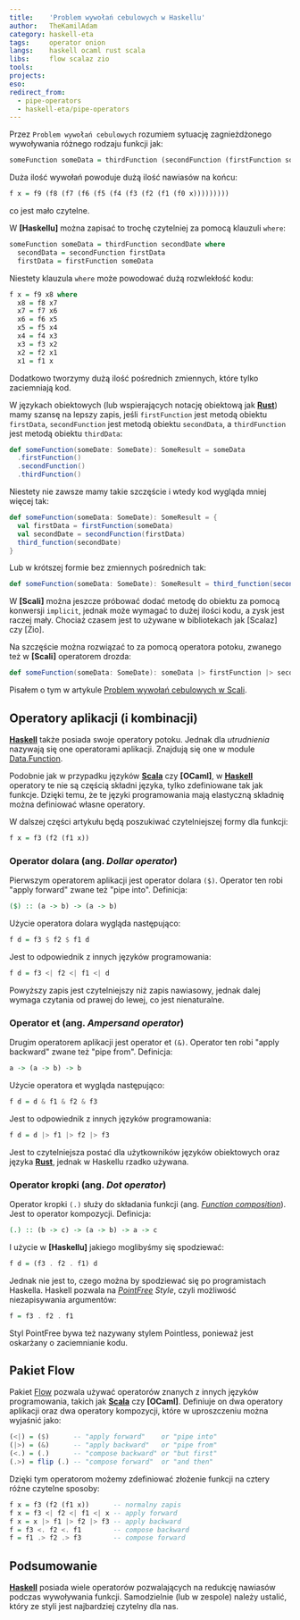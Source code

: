 ```yaml
---
title:    'Problem wywołań cebulowych w Haskellu'
author:   TheKamilAdam
category: haskell-eta
tags:     operator onion
langs:    haskell ocaml rust scala
libs:     flow scalaz zio
tools:
projects:
eso:
redirect_from:
  - pipe-operators
  - haskell-eta/pipe-operators
---
```


Przez `Problem wywołań cebulowych` rozumiem sytuację zagnieżdżonego wywoływania różnego rodzaju funkcji jak:
```haskell
someFunction someData = thirdFunction (secondFunction (firstFunction someData))
```

Duża ilość wywołań powoduje dużą ilość nawiasów na końcu:
```haskell
f x = f9 (f8 (f7 (f6 (f5 (f4 (f3 (f2 (f1 (f0 x)))))))))
```
co jest mało czytelne.

W **[Haskellu]** można zapisać to trochę czytelniej za pomocą klauzuli `where`:
```haskell
someFunction someData = thirdFunction secondDate where 
  secondData = secondFunction firstData
  firstData = firstFunction someData
```

Niestety klauzula `where` może powodować dużą rozwlekłość kodu:
```haskell
f x = f9 x8 where 
  x8 = f8 x7
  x7 = f7 x6
  x6 = f6 x5
  x5 = f5 x4
  x4 = f4 x3
  x3 = f3 x2
  x2 = f2 x1
  x1 = f1 x
```
Dodatkowo tworzymy dużą ilość pośrednich zmiennych,
które tylko zaciemniają kod.

W językach obiektowych (lub wspierających notację obiektową jak **[Rust]**) mamy szansę na lepszy zapis,
jeśli `firstFunction` jest metodą obiektu `firstData`,
`secondFunction` jest metodą obiektu `secondData`,
a `thirdFunction` jest metodą obiektu `thirdData`:
```scala
def someFunction(someDate: SomeDate): SomeResult = someData
  .firstFunction()
  .secondFunction()
  .thirdFunction()
```

Niestety nie zawsze mamy takie szczęście i wtedy kod wygląda mniej więcej tak:
```scala
def someFunction(someData: SomeDate): SomeResult = {
  val firstData = firstFunction(someData)
  val secondDate = secondFunction(firstData)
  third_function(secondDate)
}
```

Lub w krótszej formie bez zmiennych pośrednich tak:
```scala
def someFunction(someData: SomeDate): SomeResult = third_function(secondFunction(firstData(someData)))
```

W **[Scali]** można jeszcze próbować dodać metodę do obiektu za pomocą konwersji `implicit`,
jednak może wymagać to dużej ilości kodu,
a zysk jest raczej mały.
Chociaż czasem jest to używane w bibliotekach jak [Scalaz] czy [Zio].

Na szczęście można rozwiązać to za pomocą operatora potoku,
zwanego też w **[Scali]** operatorem drozda:
```scala
def someFunction(someData: SomeDate): someData |> firstFunction |> secondFunction |> thirdFunction
```
Pisałem o tym w artykule [Problem wywołań cebulowych w Scali](scalapipe).

## Operatory aplikacji (i kombinacji)

**[Haskell]** także posiada swoje operatory potoku.
Jednak dla *utrudnienia* nazywają się one operatorami aplikacji.
Znajdują się one w module [Data.Function](https://hackage.haskell.org/package/base-4.14.0.0/docs/Data-Function.html).

Podobnie jak w przypadku języków **[Scala]** czy **[OCaml]**,
w **[Haskell]** operatory te nie są częścią składni języka,
tylko zdefiniowane tak jak funkcje.
Dzięki temu,
że te języki programowania mają elastyczną składnię można definiować własne operatory.

W dalszej części artykułu będą poszukiwać czytelniejszej formy dla funkcji:
```haskell
f x = f3 (f2 (f1 x))
```

### Operator dolara (ang. *Dollar operator*)
Pierwszym operatorem aplikacji jest operator dolara `($)`.
Operator ten robi "apply forward" zwane też "pipe into".
Definicja:
```haskell
($) :: (a -> b) -> (a -> b)
```

Użycie operatora dolara wygląda następująco:
```haskell
f d = f3 $ f2 $ f1 d
```

Jest to odpowiednik z innych języków programowania:
```haskell
f d = f3 <| f2 <| f1 <| d
```

Powyższy zapis jest czytelniejszy niż zapis nawiasowy,
jednak dalej wymaga czytania od prawej do lewej,
co jest nienaturalne.

### Operator et (ang. *Ampersand operator*)
Drugim operatorem aplikacji jest operator et `(&)`.
Operator ten robi "apply backward" zwane też "pipe from".
Definicja:
```haskell
a -> (a -> b) -> b
```

Użycie operatora et wygląda następująco:
```haskell
f d = d & f1 & f2 & f3
```

Jest to odpowiednik z innych języków programowania:
```haskell
f d = d |> f1 |> f2 |> f3
```

Jest to czytelniejsza postać dla użytkowników języków obiektowych oraz języka **[Rust]**,
jednak w Haskellu rzadko używana.

### Operator kropki (ang. *Dot operator*)
Operator kropki `(.)` służy do składania funkcji (ang. *[Function composition](https://wiki.haskell.org/Function_composition)*).
Jest to operator kompozycji.
Definicja:
```haskell
(.) :: (b -> c) -> (a -> b) -> a -> c
```
I użycie w **[Haskellu]** jakiego moglibyśmy się spodziewać:
```haskell
f d = (f3 . f2 . f1) d
```

Jednak nie jest to,
czego można by spodziewać się po programistach Haskella.
Haskell pozwala na *[PointFree](https://wiki.haskell.org/Pointfree) Style*,
czyli możliwość niezapisywania argumentów:
```haskell
f = f3 . f2 . f1
```

Styl PointFree bywa też nazywany stylem Pointless,
ponieważ jest oskarżany o zaciemnianie kodu.

## Pakiet Flow
Pakiet [Flow](https://hackage.haskell.org/package/flow-1.0.21/docs/Flow.html) pozwala używać operatorów znanych z innych języków programowania,
takich jak **[Scala]** czy **[OCaml]**.
Definiuje on dwa operatory aplikacji oraz dwa operatory kompozycji,
które w uproszczeniu można wyjaśnić jako:
```haskell
(<|) = ($)      -- "apply forward"    or "pipe into"
(|>) = (&)      -- "apply backward"   or "pipe from"
(<.) = (.)      -- "compose backward" or "but first"
(.>) = flip (.) -- "compose forward"  or "and then"
```

Dzięki tym operatorom możemy zdefiniować złożenie funkcji na cztery różne czytelne sposoby:
```haskell
f x = f3 (f2 (f1 x))      -- normalny zapis
f x = f3 <| f2 <| f1 <| x -- apply forward
f x = x |> f1 |> f2 |> f3 -- apply backward
f = f3 <. f2 <. f1        -- compose backward
f = f1 .> f2 .> f3        -- compose forward
```

## Podsumowanie

**[Haskell]** posiada wiele operatorów pozwalających na redukcję nawiasów podczas wywoływania funkcji.
Samodzielnie (lub w zespole) należy ustalić,
który ze styli jest najbardziej czytelny dla nas.

[Haskell]:              /langs/haskell
[OCcaml]:               /langs/ocaml
[Scala]:                /langs/scala
[Rust]:                 /langs/rust

[operator]:             /tags/operator
